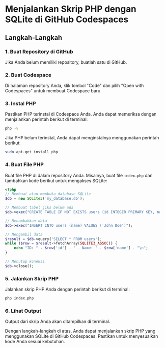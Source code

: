 # Menjalankan Skrip PHP dengan SQLite di GitHub Codespaces

## Langkah-Langkah

### 1. Buat Repository di GitHub

Jika Anda belum memiliki repository, buatlah satu di GitHub.

### 2. Buat Codespace

Di halaman repository Anda, klik tombol "Code" dan pilih "Open with Codespaces" untuk membuat Codespace baru.

### 3. Instal PHP

Pastikan PHP terinstal di Codespace Anda. Anda dapat memeriksa dengan menjalankan perintah berikut di terminal:
```bash
php -v
```
Jika PHP belum terinstal, Anda dapat menginstalnya menggunakan perintah berikut:
```bash
sudo apt-get install php
```

### 4. Buat File PHP

Buat file PHP di dalam repository Anda. Misalnya, buat file `index.php` dan tambahkan kode berikut untuk mengakses SQLite:
```php
<?php
// Membuat atau membuka database SQLite
$db = new SQLite3('my_database.db');

// Membuat tabel jika belum ada
$db->exec("CREATE TABLE IF NOT EXISTS users (id INTEGER PRIMARY KEY, name TEXT)");

// Menambahkan data
$db->exec("INSERT INTO users (name) VALUES ('John Doe')");

// Mengambil data
$result = $db->query('SELECT * FROM users');
while ($row = $result->fetchArray(SQLITE3_ASSOC)) {
    echo "ID: " . $row['id'] . " - Name: " . $row['name'] . "\n";
}

// Menutup koneksi
$db->close();
```

### 5. Jalankan Skrip PHP

Jalankan skrip PHP Anda dengan perintah berikut di terminal:
```bash
php index.php
```

### 6. Lihat Output

Output dari skrip Anda akan ditampilkan di terminal.

Dengan langkah-langkah di atas, Anda dapat menjalankan skrip PHP yang menggunakan SQLite di GitHub Codespaces. Pastikan untuk menyesuaikan kode Anda sesuai kebutuhan.
